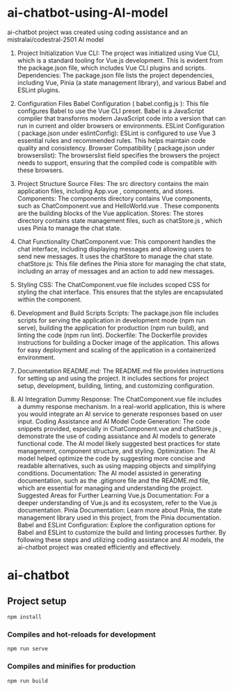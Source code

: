 
# ai-chatbot-using-AI-model
ai-chatbot project was created using coding assistance and an mistralai/codestral-2501 AI model

1. Project Initialization
Vue CLI: The project was initialized using Vue CLI, which is a standard tooling for Vue.js development. This is evident from the 
package.json
 file, which includes Vue CLI plugins and scripts.
Dependencies: The 
package.json
 file lists the project dependencies, including Vue, Pinia (a state management library), and various Babel and ESLint plugins.


2. Configuration Files
Babel Configuration (
babel.config.js
): This file configures Babel to use the Vue CLI preset. Babel is a JavaScript compiler that transforms modern JavaScript code into a version that can run in current and older browsers or environments.
ESLint Configuration (
package.json
 under eslintConfig): ESLint is configured to use Vue 3 essential rules and recommended rules. This helps maintain code quality and consistency.
Browser Compatibility (
package.json
 under browserslist): The browserslist field specifies the browsers the project needs to support, ensuring that the compiled code is compatible with these browsers.


3. Project Structure
Source Files: The src directory contains the main application files, including 
App.vue
, components, and stores.
Components: The components directory contains Vue components, such as 
ChatComponent.vue
 and 
HelloWorld.vue
. These components are the building blocks of the Vue application.
Stores: The stores directory contains state management files, such as 
chatStore.js
, which uses Pinia to manage the chat state.


4. Chat Functionality
ChatComponent.vue: This component handles the chat interface, including displaying messages and allowing users to send new messages. It uses the chatStore to manage the chat state.
chatStore.js: This file defines the Pinia store for managing the chat state, including an array of messages and an action to add new messages.


5. Styling
CSS: The 
ChatComponent.vue
 file includes scoped CSS for styling the chat interface. This ensures that the styles are encapsulated within the component.


6. Development and Build Scripts
Scripts: The 
package.json
 file includes scripts for serving the application in development mode (npm run serve), building the application for production (npm run build), and linting the code (npm run lint).
Dockerfile: The Dockerfile provides instructions for building a Docker image of the application. This allows for easy deployment and scaling of the application in a containerized environment.


7. Documentation
README.md: The 
README.md
 file provides instructions for setting up and using the project. It includes sections for project setup, development, building, linting, and customizing configuration.


8. AI Integration
Dummy Response: The 
ChatComponent.vue
 file includes a dummy response mechanism. In a real-world application, this is where you would integrate an AI service to generate responses based on user input.
Coding Assistance and AI Model
Code Generation: The code snippets provided, especially in 
ChatComponent.vue
 and 
chatStore.js
, demonstrate the use of coding assistance and AI models to generate functional code. The AI model likely suggested best practices for state management, component structure, and styling.
Optimization: The AI model helped optimize the code by suggesting more concise and readable alternatives, such as using mapping objects and simplifying conditions.
Documentation: The AI model assisted in generating documentation, such as the .gitignore file and the 
README.md
 file, which are essential for managing and understanding the project.
Suggested Areas for Further Learning
Vue.js Documentation: For a deeper understanding of Vue.js and its ecosystem, refer to the Vue.js documentation.
Pinia Documentation: Learn more about Pinia, the state management library used in this project, from the Pinia documentation.
Babel and ESLint Configuration: Explore the configuration options for Babel and ESLint to customize the build and linting processes further.
By following these steps and utilizing coding assistance and AI models, the ai-chatbot project was created efficiently and effectively.

# ai-chatbot

## Project setup
```
npm install
```

### Compiles and hot-reloads for development
```
npm run serve
```

### Compiles and minifies for production
```
npm run build
